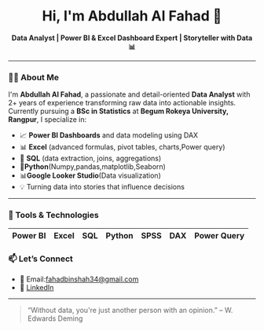 <h1 align="center">Hi, I'm Abdullah Al Fahad 👋</h1>

<p align="center">
  <b>Data Analyst | Power BI & Excel Dashboard Expert |  Storyteller with Data 📊</b>
</p>

---

### 👨‍💻 About Me

I'm **Abdullah Al Fahad**, a passionate and detail-oriented **Data Analyst** with 2+ years of experience transforming raw data into actionable insights. Currently pursuing a **BSc in Statistics** at **Begum Rokeya University, Rangpur**, I specialize in:

- 📈 **Power BI Dashboards** and data modeling using DAX
- 📊 **Excel** (advanced formulas, pivot tables, charts,Power query)
- 🧮 **SQL** (data extraction, joins, aggregations)
- 🐍**Python**(Numpy,pandas,matplotlib,Seaborn)
- 📊**Google Looker Studio**(Data visualization)
- 💡 Turning data into stories that influence decisions

---

### 🔧 Tools & Technologies

| Power BI | Excel | SQL | Python | SPSS | DAX | Power Query |
|----------|-------|-----|--------|------|-----|-------------|



 
### 📫 Let’s Connect

- 📧 Email:fahadbinshah34@gmail.com
- 💼 [LinkedIn](https://www.linkedin.com/in/abdullahalfahad01/)  


---

> “Without data, you're just another person with an opinion.” – W. Edwards Deming

